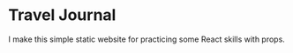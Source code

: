 # Travel Journal

I make this simple static website for practicing some React skills with props.



